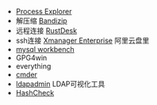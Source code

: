- [Process Explorer](https://docs.microsoft.com/en-us/sysinternals/downloads/process-explorer)
- 解压缩 [Bandizip](https://www.bandisoft.com/)
- 远程连接 [RustDesk](https://rustdesk.com/)
- ssh连接 [Xmanager Enterprise]() 阿里云盘里
- [mysql workbench](https://www.mysql.com/cn/products/workbench/)
- GPG4win
- everything
- [cmder](https://cmder.net/)
- [ldapadmin](http://www.ldapadmin.org/download/ldapadmin.html) LDAP可视化工具
- [HashCheck](https://github.com/gurnec/HashCheck/releases)


